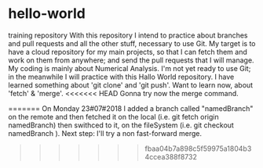 # hello-world
training repository
With this repository I intend to practice about branches and pull requests and all the other stuff, necessary to use Git.
My target is to have a cloud repository for my main projects, so that I can fetch them and work on them from anywhere; and send the pull requests that I will manage.
My coding is mainly about Numerical Analysis.
I'm not yet ready to use Git; in the meanwhile I will practice with this Hallo World repository.
I have learned something about 'git clone' and 'git push'. Want to learn now, about 'fetch' & 'merge'.
<<<<<<< HEAD
Gonna try now the merge command.

=======
On Monday 23#07#2018 I added a branch called "namedBranch" on the remote and then fetched it on the local (i.e. git fetch origin namedBranch)
then swithced to it, on the fileSystem (i.e. git checkout namedBranch ). Next step: I'll try a non fast-forward merge.
>>>>>>> fbaa04b7a898c5f59975a1804b34ccea388f8732

